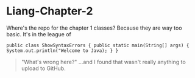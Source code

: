 # Liang-Chapter-2

Where's the repo for the chapter 1 classes? 
Because they are way too basic. It's in the league of 

`
  public class ShowSyntaxErrors {
    public static main(String[] args) {
      System.out.println("Welcome to Java);
      }
    }
`

> "What's wrong here?"
...and I found that wasn't really anything to upload to GitHub.
